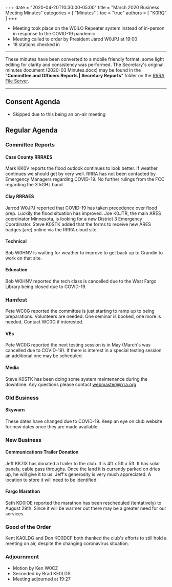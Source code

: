 +++
date = "2020-04-20T10:30:00-05:00"
title = "March 2020 Business Meeting Minutes"
categories = [ "Minutes" ]
toc = "true"
authors = [ "K0RQ" ]
+++
* Meeting took place on the W0ILO Repeater system instead of in-person in response to the COVID-19 pandemic
* Meeting called to order by President Jarod W0JPJ at 19:00
* 18 stations checked in

<!--more-->

---

These minutes have been converted to a mobile friendly format; some light
editing for clarity and consistency was performed. The Secretary's original
minutes document (2020-03 Minutes.docx) may be found in the
"**Committee and Officers Reports | Secretary Reports**" folder on the
[RRRA File Server](https://cloud.rrra.org/). 

---

## Consent Agenda 

* Skipped due to this being an on-air meeting

## Regular Agenda

### Committee Reports 

#### Cass County RRRAES

Mark KK0V reports the flood outlook continues to look better. If weather
continues we should get by very well. RRRA has not been contacted by
Emergency Managers regarding COVID-19. No further rulings from the FCC
regarding the 3.5GHz band.

#### Clay RRRAES

Jarrod W0JPJ reported that COVID-19 has taken precedence over flood
prep. Luckily the flood situation has improved. Joe K0JTR, the main
ARES coordinator Minnesota, is looking for a new District 3 Emergency
Coordinator. Steve K0STK added that the forms to receive new ARES badges
[are] online via the RRRA cloud site.

#### Technical

Bob W0HNV is waiting for weather to improve to get back up to Grandin to
work on that site.

#### Education

Bob W0HNV reported the tech class is cancelled due to the West Fargo
Library being closed due to COVID-19.

### Hamfest

Pete WC0G reported the committee is just starting to ramp up to being
preparations. Volunteers are needed. One seminar is booked, one more is
needed. Contact WC0G if interested.

#### VEs

Pete WC0G reported the next testing session is in May (March's was
cancelled due to COVID-19). If there is interest in a special testing
session an additional one may be scheduled.

#### Media

Steve K0STK has been doing some system maintenance during the downtime.
Any questions please contact webmaster@rrra.org.

### Old Business

#### Skywarn

These dates have changed due to COVID-19. Keep an eye on club website
for new dates once they are made available.

### New Business

#### Communications Trailer Donation

Jeff KK7IX has donated a trailer to the club. It is 4ft x 5ft x 5ft. It
has solar panels, cable pass throughs. Once the land it is currently
parked on dries up, he will give it to us. Jeff's generosity is very
much appreciated. A location to store it will need to be identified.

#### Fargo Marathon

Seth KD0IOE reported the marathon has been rescheduled (tentatively) to
August 29th. Since it will be warmer out there may be a greater need for
our services.

### Good of the Order

Kent KA0LDG and Don KC0DCF both thanked the club's efforts to still hold
a meeting on air, despite the changing coronavirus situation.

### Adjournment
* Motion by Ken W0CZ
* Seconded by Brad KE0LDS
* Meeting adjourned at 19:27

